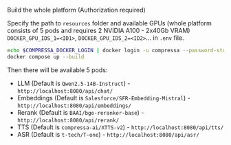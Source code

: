 Build the whole platform (Authorization required)

Specify the path to `resources` folder and available GPUs (whole platform consists of 5 pods and requires 2 NVIDIA A100 - 2x40Gb VRAM) `DOCKER_GPU_IDS_1=<ID1>`, `DOCKER_GPU_IDS_2=<ID2>`... in `.env` file.

```bash
echo $COMPRESSA_DOCKER_LOGIN | docker login -u compressa --password-stdin
docker compose up --build
```

Then there will be available 5 pods:

- LLM (Default is `Qwen2.5-14B-Instruct`) - `http://localhost:8080/api/chat/`
- Embeddings (Default is `Salesforce/SFR-Embedding-Mistral`) - `http://localhost:8080/api/embeddings/`
- Rerank (Default is `BAAI/bge-reranker-base`) - `http://localhost:8080/api/rerank/`
- TTS (Default is `compressa-ai/XTTS-v2`) - `http://localhost:8080/api/tts/`
- ASR (Default is `t-tech/T-one`) - `http://localhost:8080/api/asr/`